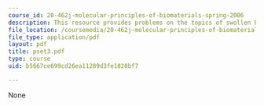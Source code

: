 ```yaml
---
course_id: 20-462j-molecular-principles-of-biomaterials-spring-2006
description: This resource provides problems on the topics of swollen hydrogels.
file_location: /coursemedia/20-462j-molecular-principles-of-biomaterials-spring-2006/b5667ce699cd26ea11289d3fe1828bf7_pset3.pdf
file_type: application/pdf
layout: pdf
title: pset3.pdf
type: course
uid: b5667ce699cd26ea11289d3fe1828bf7

---
```

None